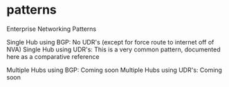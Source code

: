 # patterns
Enterprise Networking Patterns

Single Hub using BGP: No UDR's (except for force route to internet off of NVA)
Single Hub using UDR's: This is a very common pattern, documented here as a comparative reference

Multiple Hubs using BGP: Coming soon
Multiple Hubs using UDR's: Coming soon
